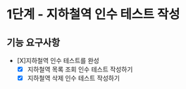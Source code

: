 # 1단계 - 지하철역 인수 테스트 작성
## 기능 요구사항
- [X]지하철역 인수 테스트를 완성
  - [X] 지하철역 목록 조회 인수 테스트 작성하기 
  - [X] 지하철역 삭제 인수 테스트 작성하기
